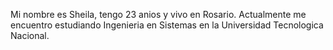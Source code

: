 Mi nombre es Sheila, tengo 23 anios y vivo en Rosario.
Actualmente me encuentro estudiando Ingenieria en Sistemas en la Universidad Tecnologica Nacional.